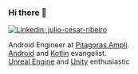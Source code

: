 ### Hi there  👋

[![Linkedin: julio-cesar-ribeiro](https://img.shields.io/badge/-Linkedin-blue?style=flat&logo=Linkedin&logoColor=white&link=https://www.linkedin.com/in/julio-cesar-ribeiro-41b62472/)](https://www.linkedin.com/in/julio-cesar-ribeiro-41b62472/)

Android Engineer at [Pitagoras Ampli](https://www.ampli.com.br/graduacao/vestibular/).   
[Android](https://developer.android.com/?hl=pt-br) and [Kotlin](https://kotlinlang.org/) evangelist.   
[Unreal Engine](https://www.unrealengine.com/en-US/) and [Unity](https://unity.com/pt) enthusiastic

  <!-- 
![GitHub followers](https://img.shields.io/github/followers/juliaramosguedes?label=Follow&style=for-the-badge&logo=Github&logoColor=white)

<!--
**shidobecker/shidobecker** is a ✨ _special_ ✨ repository because its `README.md` (this file) appears on your GitHub profile.

Here are some ideas to get you started:

- 🔭 I’m currently working on ...
- 🌱 I’m currently learning ...
- 👯 I’m looking to collaborate on ...
- 🤔 I’m looking for help with ...
- 💬 Ask me about ...
- 📫 How to reach me: ...
- 😄 Pronouns: ...
- ⚡ Fun fact: ...
-->
